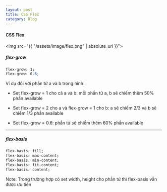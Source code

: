 ```yaml
---
layout: post
title: CSS Flex
category: Blog
---
```


#### CSS Flex

<img src="{{ "/assets/image/flex.png" | absolute_url }}">

##### flex-grow

```css
flex-grow: 1;
flex-grow: 0.6;
```

Ví dụ đối với phần tử a và b trong hình:

- Set flex-grow = 1 cho cả a và b: mỗi phần tử a, b sẽ chiếm thêm 50% phần available

- Set flex-grow = 2 cho a và flex-grow = 1 cho b: a sẽ chiếm 2/3 và b sẽ chiếm 1/3 phần available

- Set flex-grow = 0.6: phần tử sẽ chiếm thêm 60% phần available

<hr class="divide-line" />

##### flex-basis

```css
flex-basis: fill;
flex-basis: max-content;
flex-basis: min-content;
flex-basis: fit-content;
flex-basis: content;
```

Note: Trong trường hợp có set width, height cho phần tử thì flex-basis vẫn được ưu tiên
